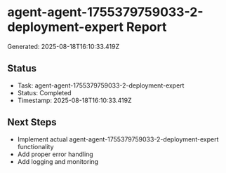 # agent-agent-1755379759033-2-deployment-expert Report

Generated: 2025-08-18T16:10:33.419Z

## Status
- Task: agent-agent-1755379759033-2-deployment-expert
- Status: Completed
- Timestamp: 2025-08-18T16:10:33.419Z

## Next Steps
- Implement actual agent-agent-1755379759033-2-deployment-expert functionality
- Add proper error handling
- Add logging and monitoring
